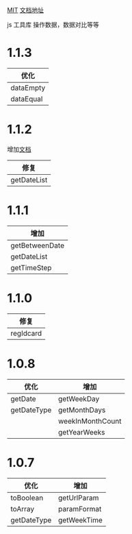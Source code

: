 [MIT](https://github.com/Czhangzihao/zztool/blob/main/LICENSE)     [文档地址](https://czhangzihao.github.io/zztool/)

js 工具库 操作数据，数据对比等等

# 1.1.3

| 优化      |
| --------- |
| dataEmpty |
| dataEqual | 

# 1.1.2

增加[文档](https://czhangzihao.github.io/zztool/)

| 修复        |
| ----------- |
| getDateList |

# 1.1.1

| 增加           |
| -------------- |
| getBetweenDate |
| getDateList    |
| getTimeStep    |

# 1.1.0

| 修复      |
| --------- |
| regIdcard |

# 1.0.8

| 优化        | 增加             |
| ----------- | ---------------- |
| getDate     | getWeekDay       |
| getDateType | getMonthDays     |
|             | weekInMonthCount |
|             | getYearWeeks     |

# 1.0.7

| 优化        | 增加        |
| ----------- | ----------- |
| toBoolean   | getUrlParam |
| toArray     | paramFormat |
| getDateType | getWeekTime |

